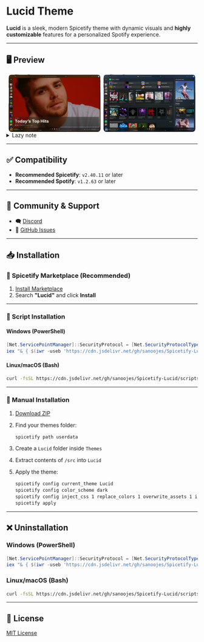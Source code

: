 # Lucid Theme

**Lucid** is a sleek, modern Spicetify theme with dynamic visuals and **highly customizable** features for a personalized Spotify experience.

---

## 🖥️ Preview

<div style="display: flex; flex-wrap: wrap; justify-content: center; gap: 0.5rem">
  <img src="./assets/images/base.png" style="width: 48%; border-radius: 8px;">
  <img src="./assets/images/base-2.png" style="width: 48%; border-radius: 8px;">
</div>

<details>
  <summary>Lazy note</summary>
  Sorry, am lazy to add more previews. Try out the theme.
</details>

---

## ✅ Compatibility

* **Recommended Spicetify**: `v2.40.11` or later
* **Recommended Spotify**: `v1.2.63` or later

---

## 💬 Community & Support

* 🗨️ [Discord](https://discord.gg/PWEyKduwJh)
* 🐛 [GitHub Issues](https://github.com/sanoojes/Spicetify-Lucid/issues)

---

## 📥 Installation

### 🔸 Spicetify Marketplace (Recommended)

1. [Install Marketplace](https://github.com/spicetify/marketplace/wiki/Installation)
2. Search **"Lucid"** and click **Install**

---

### 🔹 Script Installation

#### Windows (PowerShell)

```powershell
[Net.ServicePointManager]::SecurityProtocol = [Net.SecurityProtocolType]::Tls12
iex "& { $(iwr -useb 'https://cdn.jsdelivr.net/gh/sanoojes/Spicetify-Lucid@latest/scripts/install.ps1') }"
```

#### Linux/macOS (Bash)

```bash
curl -fsSL https://cdn.jsdelivr.net/gh/sanoojes/Spicetify-Lucid/scripts/install.sh | sh
```

---

### 🔸 Manual Installation

1. [Download ZIP](https://github.com/sanoojes/Spicetify-Lucid)
2. Find your themes folder:

   ```bash
   spicetify path userdata
   ```
3. Create a `Lucid` folder inside `Themes`
4. Extract contents of `/src` into `Lucid`
5. Apply the theme:

   ```bash
   spicetify config current_theme Lucid
   spicetify config color_scheme dark
   spicetify config inject_css 1 replace_colors 1 overwrite_assets 1 inject_theme_js 1
   spicetify apply
   ```

---

## ❌ Uninstallation

### Windows (PowerShell)

```powershell
[Net.ServicePointManager]::SecurityProtocol = [Net.SecurityProtocolType]::Tls12
iex "& { $(iwr -useb 'https://cdn.jsdelivr.net/gh/sanoojes/Spicetify-Lucid@latest/scripts/uninstall.ps1') }"
```

### Linux/macOS (Bash)

```bash
curl -fsSL https://cdn.jsdelivr.net/gh/sanoojes/Spicetify-Lucid/scripts/uninstall.sh | sh
```

---

## 📄 License

[MIT License](LICENSE)

